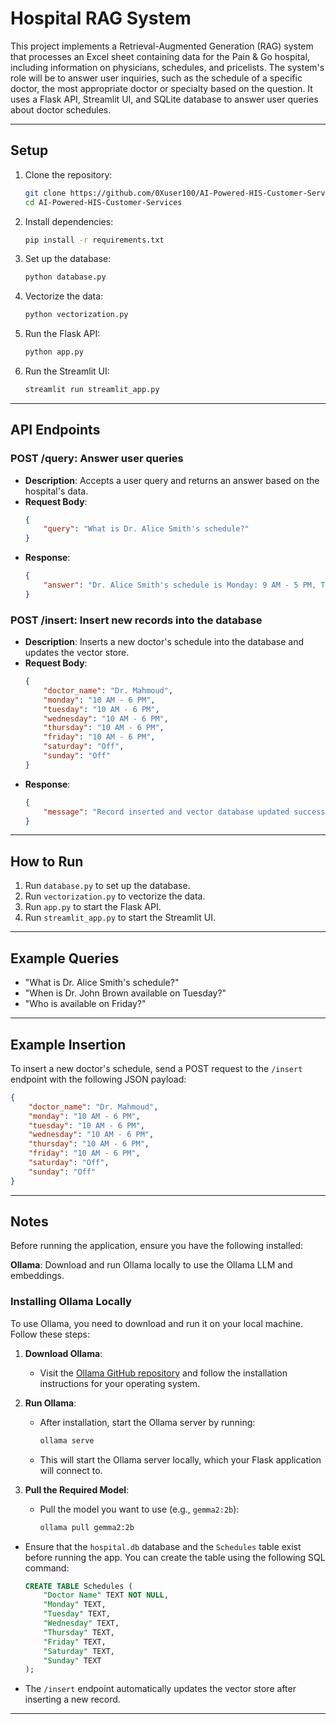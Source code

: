  
# Hospital RAG System

This project implements a Retrieval-Augmented Generation (RAG) system that processes an Excel sheet containing data for the Pain & Go hospital, including information on physicians, schedules, and pricelists. The system's role will be to answer user inquiries, such as the schedule of a specific doctor, the most appropriate doctor or specialty based on the question. It uses a Flask API, Streamlit UI, and SQLite database to answer user queries about doctor schedules.

---

## **Setup**

1. Clone the repository:
   ```bash
   git clone https://github.com/0Xuser100/AI-Powered-HIS-Customer-Services.git
   cd AI-Powered-HIS-Customer-Services
   ```

2. Install dependencies:
   ```bash
   pip install -r requirements.txt
   ```

3. Set up the database:
   ```bash
   python database.py
   ```

4. Vectorize the data:
   ```bash
   python vectorization.py
   ```

5. Run the Flask API:
   ```bash
   python app.py
   ```

6. Run the Streamlit UI:
   ```bash
   streamlit run streamlit_app.py
   ```

---

## **API Endpoints**

### **POST /query**: Answer user queries
- **Description**: Accepts a user query and returns an answer based on the hospital's data.
- **Request Body**:
  ```json
  {
      "query": "What is Dr. Alice Smith's schedule?"
  }
  ```
- **Response**:
  ```json
  {
      "answer": "Dr. Alice Smith's schedule is Monday: 9 AM - 5 PM, Tuesday: 9 AM - 5 PM, Wednesday: 9 AM - 5 PM, Thursday: 9 AM - 5 PM, Friday: 9 AM - 5 PM, Saturday: Off, Sunday: Off."
  }
  ```

### **POST /insert**: Insert new records into the database
- **Description**: Inserts a new doctor's schedule into the database and updates the vector store.
- **Request Body**:
  ```json
  {
      "doctor_name": "Dr. Mahmoud",
      "monday": "10 AM - 6 PM",
      "tuesday": "10 AM - 6 PM",
      "wednesday": "10 AM - 6 PM",
      "thursday": "10 AM - 6 PM",
      "friday": "10 AM - 6 PM",
      "saturday": "Off",
      "sunday": "Off"
  }
  ```
- **Response**:
  ```json
  {
      "message": "Record inserted and vector database updated successfully"
  }
  ```

---

## **How to Run**

1. Run `database.py` to set up the database.
2. Run `vectorization.py` to vectorize the data.
3. Run `app.py` to start the Flask API.
4. Run `streamlit_app.py` to start the Streamlit UI.

---

## **Example Queries**

- "What is Dr. Alice Smith's schedule?"
- "When is Dr. John Brown available on Tuesday?"
- "Who is available on Friday?"

---

## **Example Insertion**

To insert a new doctor's schedule, send a POST request to the `/insert` endpoint with the following JSON payload:
```json
{
    "doctor_name": "Dr. Mahmoud",
    "monday": "10 AM - 6 PM",
    "tuesday": "10 AM - 6 PM",
    "wednesday": "10 AM - 6 PM",
    "thursday": "10 AM - 6 PM",
    "friday": "10 AM - 6 PM",
    "saturday": "Off",
    "sunday": "Off"
}
```

---

## **Notes**
Before running the application, ensure you have the following installed:

**Ollama**: Download and run Ollama locally to use the Ollama LLM and embeddings.

### Installing Ollama Locally

To use Ollama, you need to download and run it on your local machine. Follow these steps:

1. **Download Ollama**:
   - Visit the [Ollama GitHub repository](https://github.com/ollama/ollama) and follow the installation instructions for your operating system.

2. **Run Ollama**:
   - After installation, start the Ollama server by running:
     ```bash
     ollama serve
     ```
   - This will start the Ollama server locally, which your Flask application will connect to.

3. **Pull the Required Model**:
   - Pull the model you want to use (e.g., `gemma2:2b`):
     ```bash
     ollama pull gemma2:2b
- Ensure that the `hospital.db` database and the `Schedules` table exist before running the app. You can create the table using the following SQL command:
  ```sql
  CREATE TABLE Schedules (
      "Doctor Name" TEXT NOT NULL,
      "Monday" TEXT,
      "Tuesday" TEXT,
      "Wednesday" TEXT,
      "Thursday" TEXT,
      "Friday" TEXT,
      "Saturday" TEXT,
      "Sunday" TEXT
  );
  ```

- The `/insert` endpoint automatically updates the vector store after inserting a new record.

---
